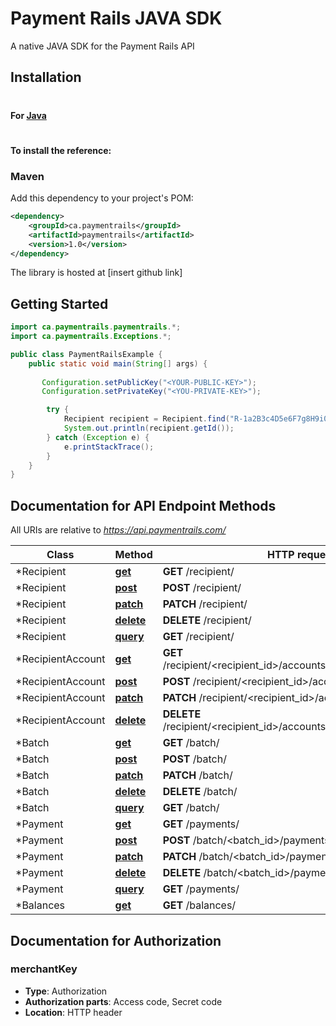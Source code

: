 # Payment Rails JAVA SDK

A native JAVA SDK for the Payment Rails API


## Installation

#

#### For [Java](https://www.oracle.com/java/index.html)

#
#### To install the reference:

### Maven

Add this dependency to your project's POM:
```xml
<dependency>
    <groupId>ca.paymentrails</groupId>
    <artifactId>paymentrails</artifactId>
    <version>1.0</version>
</dependency>
```

The library is hosted at [insert github link]

## Getting Started

```java
import ca.paymentrails.paymentrails.*;
import ca.paymentrails.Exceptions.*;

public class PaymentRailsExample {
    public static void main(String[] args) {
        
       Configuration.setPublicKey("<YOUR-PUBLIC-KEY>");
       Configuration.setPrivateKey("<YOU-PRIVATE-KEY>");

        try {
            Recipient recipient = Recipient.find("R-1a2B3c4D5e6F7g8H9i0J1k");
            System.out.println(recipient.getId());
        } catch (Exception e) {
            e.printStackTrace();
        }
    }
}
```



## Documentation for API Endpoint Methods

All URIs are relative to *https://api.paymentrails.com/*

Class | Method | HTTP request | Description
------------ | ------------- | ------------- | -------------
*Recipient | [**get**](docs/Recipient.md#get) | **GET** /recipient/ |
*Recipient | [**post**](docs/Recipient.md#post) | **POST** /recipient/ |
*Recipient | [**patch**](docs/Recipient.md#patch) | **PATCH** /recipient/ |
*Recipient | [**delete**](docs/Recipient.md#delete) | **DELETE** /recipient/ |
*Recipient | [**query**](docs/Recipient.md#query) | **GET** /recipient/ |
*RecipientAccount | [**get**](docs/RecipientAccount.md#get) | **GET** /recipient/<recipient_id>/accounts<recipient_account_id>|
*RecipientAccount | [**post**](docs/RecipientAccount.md#post) | **POST** /recipient/<recipient_id>/accounts |
*RecipientAccount | [**patch**](docs/RecipientAccount.md#patch) | **PATCH** /recipient/<recipient_id>/accounts |
*RecipientAccount | [**delete**](docs/RecipientAccount.md#delete) | **DELETE** /recipient/<recipient_id>/accounts/<recipient_account_id> |
*Batch | [**get**](docs/Batch.md#get) | **GET** /batch/ |
*Batch | [**post**](docs/Batch.md#post) | **POST** /batch/ |
*Batch | [**patch**](docs/Batch.md#patch) | **PATCH** /batch/ |
*Batch | [**delete**](docs/Batch.md#delete) | **DELETE** /batch/ |
*Batch | [**query**](docs/Batch.md#query) | **GET** /batch/ |
*Payment | [**get**](docs/Payment.md#get) | **GET** /payments/ |
*Payment | [**post**](docs/Payment.md#post) | **POST** /batch/<batch_id>/payments |
*Payment | [**patch**](docs/Payment.md#patch) | **PATCH** /batch/<batch_id>/payments |
*Payment | [**delete**](docs/Payment.md#delete) | **DELETE** /batch/<batch_id>/payments |
*Payment | [**query**](docs/Payment.md#query) | **GET** /payments/ |
*Balances | [**get**](docs/Balances.md#get) | **GET** /balances/ |

 
 ## Documentation for Authorization


### merchantKey

- **Type**: Authorization
- **Authorization parts**: Access code, Secret code
- **Location**: HTTP header